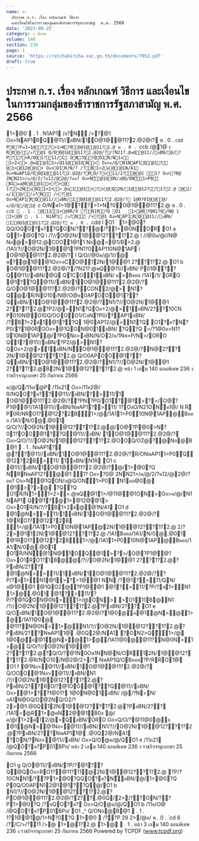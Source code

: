 ```yaml
---
name: >-
  ประกาศ ก.ร. เรื่อง หลักเกณฑ์ วิธีการ
  และเงื่อนไขในการรวมกลุ่มของข้าราชการรัฐสภาสามัญ  พ.ศ. 2566
date: '2023-09-25'
category: ง พิเศษ
volume: 140
section: 236
page: 1
source: 'https://ratchakitcha.soc.go.th/documents/7952.pdf'
draft: true
---
```


# ประกาศ ก.ร. เรื่อง หลักเกณฑ์ วิธีการ และเงื่อนไขในการรวมกลุ่มของข้าราชการรัฐสภาสามัญ  พ.ศ. 2566

1>@0  . 1 . N1AP1 /ล?N์ />?@1 Oล>NAP1RQ@11//ลBN/1O@1@@11?2.@2@/? พ . 0 . `cdd P0?Pพ1>1@??>1>N?0O@1@@11?2.@ พ . 0 . `ccb /@1@ `c ROํ@//ล?@1 Q/OO@1@@11?2.@2@/?/?N21?.@พQ@11//ลBN/@/?P??>R/OQ1?11/C ON?Q?QO1R/N1> 1>2>>.@พQ@11>/@11@@1ON> Oล>ค/@/N1NAP1Q@1?ํ@1>@12@@1> Oล>O1R/N/? /?B1>2ค์@@1N/A1 Oล>NพAP1Q/OO@1@@11?2.@2@/?RO/?>11/2?@@1 1? Oล>?0@ 2NN21>/ค/@/2/?ค12/@2@/?คค? Oล>N็@1QON/ล@Q/ON็1>P0์ N1คล@0@@1>?>@ 1?>2NลN11>2>>.@พ1@1>?>@Q2N/1@@12??1?2.@ @2/ค/1ํ@//ล?N์ />?@1 Oล>NAP1RQ@11//ลBN/1O@1@@11?2.@2@/? 1@0?01ํ@@@/ค/@/Q/@1@ `c O/Nพ1>1@??>1>N?0O@1@@11?2.@ พ . 0 . `ccb  . 1 . @111>@0R/O ?N1R?Q O1 _ 1>@0?QN1?0/N@ ì 1>@0  . 1 . N1AP1 /ล?N์ />?@1 Oล>NAP1RQ@11//ลBN/ 1O@1@@11?2.@2@/? พ . 0 . `cdd î O1 ` 1>@0?QQ/OQO?ค??QON/??@/?1>@0N็OR O1 a Q1>@0?Q ì /?//O@2N/1@@12??1?2.@ î //@0ค/@//N@ Nล@>@12.@COO1@11 Nล@>@1/B>2.@ /1A1/?//O@2N/1@@1?PN1?0AP110N@1AP ì O@1@@11?2.@2@/? î Q/O//@0ค/@/1//@ พ?@1@@1Oล>ลCO@12N/1@@1 2??1?2.@ O1 b O@1@@11?2.@2@/?/?N21?.@พQ@11//ลBN/ P01@??Q@11//ลBN/@Q Q1CO1ลBN/ ค>Bคคล /1A1/1/ ORO @1??Q@11//ลBN/1O@1@@11?2.@2@/? Q/OO@1@@11?2.@2@/?CON็2/@> N1?Qํ@/R/NO10/N@/O@ค0APOO@1??QลBN/1O@1@@11?2.@2@/?N1/?//O@2N/1@@1 2??1?2.@?P2/@>N1?QOล>2/@>1ลBN/2??10CN P010N@O10Q/OOOO1/CลN?P0/?AP1ลBN/ /?B1>2ค์1@1??Q 1@0AP12/@>N1?Q O1?ค?N?P0/?1@0ROOล>@1QON@01ลBN/ ?Q?Q >/?1@0ล>N1?010N@1AP@/?PONล>ลBN/N/O2/ค/1Nพ>P/N>/ORO Q1?@11//ลBN/?P2/@>N1?QOล>2/@>1ลBN/N็O@1@@11?2.@2@/?N@2?? 2N/1@@12??1?2.@ Q/O0APOO@1??QลBN/1O@1@@11?2.@2@/?N1/?//O@2N/1@@1 2??1?2.@B2N/1@@12??1?2.@ หน้า 1 เลม 140 ตอนพิเศษ 236 ง ราชกิจจานุเบกษา 25 กันยายน 2566

ค/@/Q/11ค/@P /11ค21 Oล>/11ค2@/ R/NQO?ค??@11//ลBN/?>11/1 O@1@@11?2.@2@/??PN?P0/O1?@1>?>/O@?P1@@1/1A1@11//ลBN/NพAP1?>11/ 1?OลO/N21ON็ค1@/ N R P0R/NRO1?@12?2B1>/@/1A11>P0์10N@1AP@Bคคล /1A1/N/0@.@01 Q/O/?//O@2N/1@@12??1?2.@ํ@/O@?P@0>N?01?OO@1??Q@11//ลBN/ 1O@1@@11?2.@2@/? Oล>Q/O/?//O@2N/1@@12??1?2.@OOQ/O2ํ@?@Nล@B@1  . 1 . NพAP1?ํ@??@11//ลBN/1O@1@@11?2.@2@/?R/ONพAP11>P0์Q@12?2B>11/ 1ลBN/N1R O1 c @11//ลBN/1O@1@@11?2.@2@/?@/1>@0?Q N็RNพAP12?@@1 1? Oล>?0@ 2NN21>/ค/@/2/?ค12/@2@/?คค? Oล>N็@1QON/ล@Q/ON็1>P0์ N1คล@0@ @1>?>@ ?Q?Q O1R/N1>1>2>>.@พQ@11>/@11@@1ON>Oล>ค/@/N1NAP1 Q@1?ํ@1>@12@@1> Oล>O1R/N/?/?B1>2ค์@@1N/A1 O1 d @1ํ@N>>11/1ลBN/1O@1@@11?2.@2@/? 1@RO1?@12?2B 1>/@/1A11>P0์10N@1AP@2N/1@@12??1?2.@ 2/?2>@112N/1@@12??1?2.@ /1A1Bคคล/1A1/N/0@.@01 @1RO1?@12?2B1>/@/1A11>P0์10N@1AP@Bคคล/1A1/N/0@.@01 O1R/NN็@1N@1OQ@1>?>/O@?P1@@1 Oล>O1RO1?1B@@/?//O@2N/1@@1 2??1?2.@?PลBN/2?? @1ํ@N>>11/1ลBN/1O@1@@11?2.@2@/??P/?ล1>N1@1>?>1@@1 NN /?@1?>11/QN/ล@1@@1 @1QO2@?P1@@1 @1?>11/?P/?ล1>N1 1>@.@01 @1?>11/?P/?@1QON@0N>1>/@ON> >O111B@N1 /?//O@2N/1@@12??1?2.@?PลBN/2?? O1 e Q/OลBN/1O@1@@11?2.@2@/?1@0@ล@1ํ@N>@1>ํ@ี/1A11@0@ @11?N@0N>1>ํ@ีN1/?//O@2N/1@@12??1?2.@?PลBN/2??NพAP11@ .@0Q2@/NA1 ?ON2>Qี1>/@ 1@0@ล@1ํ@N>@1>ํ@ี/1A11@0@@11?N@0N>1>ํ@ี Q/O/?//O@2N/1@@1 2??1?2.@?Q/O/?@1N0Oพ1NN@N/OR์12N/1@@12??1?2.@R/NO10/N@2@/2>/? NพAP1Q/OBคคล?P/RRO1@ O1 f @1Nล>@11//ลBN/1O@1@@11?2.@2@/? Q/OOO@1Nล>@11//ลBN/N1 /?//O@2N/1@@12??1?2.@?PลBN/2??RO/?@1OO@1??Q@11//ลBN/ Oล>ํ@1>??1@01? 1@0N@01ลBN/ /@/?N>N/ลA1N@0Q/Oํ@2NQ/O2/?2>@1.@0Q12N/1@@12??1?2.@?PลBN/2?? /1A1>ํ@R1>@คN็2@@1B0ล @/ค/@/1>2ค์12/@>QลBN/ORO Oล>Q/O/?@11@0@ล @1ํ@N>@1Nล>@11//ลBN/N1/?//O@2N/1@@12??1?2.@?PลBN/2??NพAP11@ .@0Q2@/NA1 ?ON/?Nล>@11//ลBN/ Oล>Q/Oํ@ค/@/QO1 e /11ค21 /@QO?ค?P01BPล/ หน้า 2 เลม 140 ตอนพิเศษ 236 ง ราชกิจจานุเบกษา 25 กันยายน 2566

O1 g Q/O@11//ลBN/?P/?@1??Q@QOล>RO1?@11?11@2N/1@@12??1?2.@ ?P/?10CNN1/??P1>@0?QQO?ค?N็ลBN/@/1>@0?Q P0Q/O0APN12@1@1??Q@/O1 b N1/?//O@2N/1@@12??1?2.@?PO@1@@11?2.@2@/?2??.@0Q/2>/??ON/??P1>@0?Q /?ลQO?ค? Oล>Q/Oํ@ค/@/QO1 b /11ค/O@ /@QO?ค?P01BPล/ O1 _^ Q/ONล@B@1  . 1 . 1?1@@1@/1>N?0?Q 1>@0  /??P 29 2>/@ค/ พ . 0 . `cd 6 /?/C/>/?11์ />@ 1>@1?2.@ 1>@  . 1 . หน้า 3 เลม 140 ตอนพิเศษ 236 ง ราชกิจจานุเบกษา 25 กันยายน 2566 Powered by TCPDF (www.tcpdf.org)
